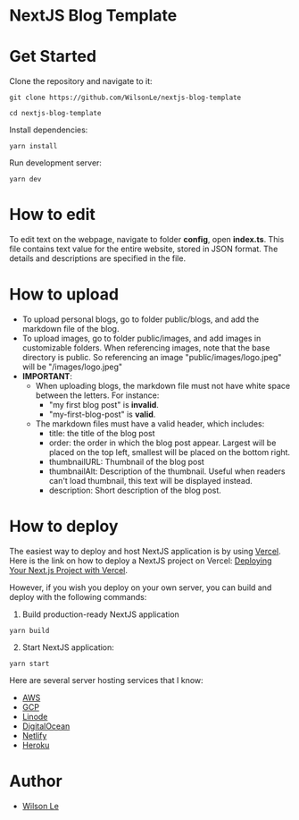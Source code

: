 # NextJS Blog Template

# Get Started

Clone the repository and navigate to it:

```
git clone https://github.com/WilsonLe/nextjs-blog-template

cd nextjs-blog-template
```

Install dependencies:

```
yarn install
```

Run development server:

```
yarn dev
```

# How to edit

To edit text on the webpage, navigate to folder **config**, open **index.ts**. This file contains text value for the entire website, stored in JSON format. The details and descriptions are specified in the file.

# How to upload

- To upload personal blogs, go to folder public/blogs, and add the markdown file of the blog.
- To upload images, go to folder public/images, and add images in customizable folders. When referencing images, note that the base directory is public. So referencing an image "public/images/logo.jpeg" will be "/images/logo.jpeg"
- **IMPORTANT**:
  - When uploading blogs, the markdown file must not have white space between the letters. For instance:
    - "my first blog post" is **invalid**.
    - "my-first-blog-post" is **valid**.
  - The markdown files must have a valid header, which includes:
    - title: the title of the blog post
    - order: the order in which the blog post appear. Largest will be placed on the top left, smallest will be placed on the bottom right.
    - thumbnailURL: Thumbnail of the blog post
    - thumbnailAlt: Description of the thumbnail. Useful when readers can't load thumbnail, this text will be displayed instead.
    - description: Short description of the blog post.

# How to deploy

The easiest way to deploy and host NextJS application is by using [Vercel](https://vercel.com). Here is the link on how to deploy a NextJS project on Vercel: [Deploying Your Next.js Project with Vercel](https://vercel.com/guides/deploying-nextjs-with-vercel#step-2:-deploying-your-next.js-project-with-vercel).

However, if you wish you deploy on your own server, you can build and deploy with the following commands:

1. Build production-ready NextJS application

```
yarn build
```

2. Start NextJS application:

```
yarn start
```

Here are several server hosting services that I know:

- [AWS](https://aws.amazon.com)
- [GCP](https://cloud.google.com)
- [Linode](https://linode.com)
- [DigitalOcean](https://digitalocean.com)
- [Netlify](https://netlify.com)
- [Heroku](https://heroku.com)

# Author

- [Wilson Le](https://wilsonle.me)
